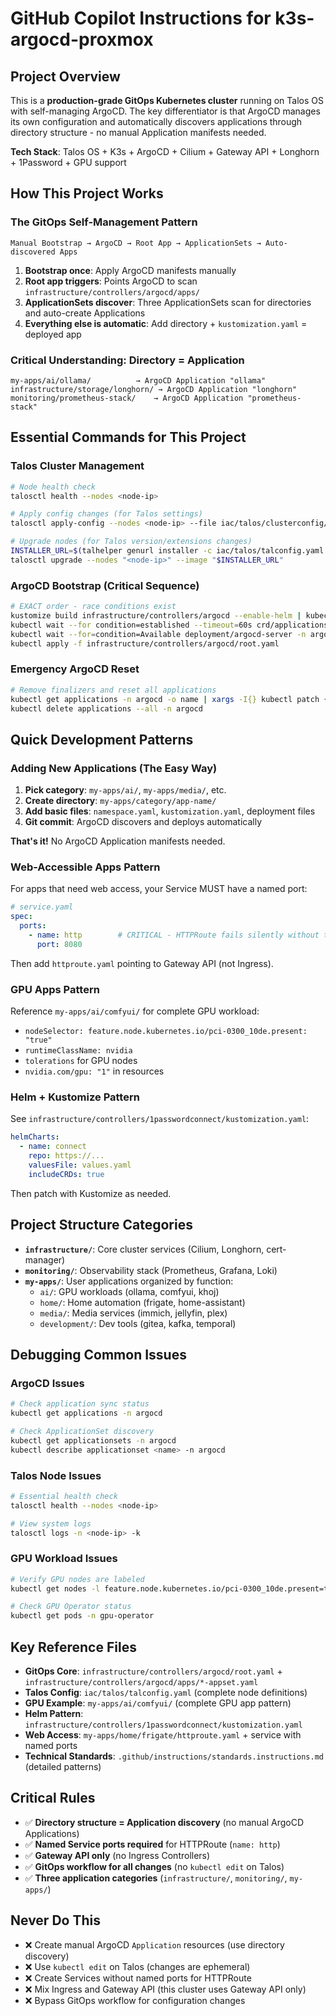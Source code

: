 # GitHub Copilot Instructions for k3s-argocd-proxmox

## Project Overview

This is a **production-grade GitOps Kubernetes cluster** running on Talos OS with self-managing ArgoCD. The key differentiator is that ArgoCD manages its own configuration and automatically discovers applications through directory structure - no manual Application manifests needed.

**Tech Stack**: Talos OS + K3s + ArgoCD + Cilium + Gateway API + Longhorn + 1Password + GPU support

## How This Project Works

### The GitOps Self-Management Pattern
```
Manual Bootstrap → ArgoCD → Root App → ApplicationSets → Auto-discovered Apps
```

1. **Bootstrap once**: Apply ArgoCD manifests manually
2. **Root app triggers**: Points ArgoCD to scan `infrastructure/controllers/argocd/apps/`
3. **ApplicationSets discover**: Three ApplicationSets scan for directories and auto-create Applications
4. **Everything else is automatic**: Add directory + `kustomization.yaml` = deployed app

### Critical Understanding: Directory = Application
```
my-apps/ai/ollama/          → ArgoCD Application "ollama"
infrastructure/storage/longhorn/ → ArgoCD Application "longhorn"  
monitoring/prometheus-stack/    → ArgoCD Application "prometheus-stack"
```

## Essential Commands for This Project

### Talos Cluster Management
```bash
# Node health check
talosctl health --nodes <node-ip>

# Apply config changes (for Talos settings)
talosctl apply-config --nodes <node-ip> --file iac/talos/clusterconfig/<node>.yaml

# Upgrade nodes (for Talos version/extensions changes)
INSTALLER_URL=$(talhelper genurl installer -c iac/talos/talconfig.yaml -n "<node-name>")
talosctl upgrade --nodes "<node-ip>" --image "$INSTALLER_URL"
```

### ArgoCD Bootstrap (Critical Sequence)
```bash
# EXACT order - race conditions exist
kustomize build infrastructure/controllers/argocd --enable-helm | kubectl apply -f -
kubectl wait --for condition=established --timeout=60s crd/applications.argoproj.io
kubectl wait --for=condition=Available deployment/argocd-server -n argocd --timeout=300s
kubectl apply -f infrastructure/controllers/argocd/root.yaml
```

### Emergency ArgoCD Reset
```bash
# Remove finalizers and reset all applications
kubectl get applications -n argocd -o name | xargs -I{} kubectl patch {} -n argocd --type json -p '[{"op": "remove","path": "/metadata/finalizers"}]'
kubectl delete applications --all -n argocd
```

## Quick Development Patterns

### Adding New Applications (The Easy Way)
1. **Pick category**: `my-apps/ai/`, `my-apps/media/`, etc.
2. **Create directory**: `my-apps/category/app-name/`
3. **Add basic files**: `namespace.yaml`, `kustomization.yaml`, deployment files
4. **Git commit**: ArgoCD discovers and deploys automatically

**That's it!** No ArgoCD Application manifests needed.

### Web-Accessible Apps Pattern
For apps that need web access, your Service MUST have a named port:
```yaml
# service.yaml
spec:
  ports:
    - name: http        # CRITICAL - HTTPRoute fails silently without this
      port: 8080
```

Then add `httproute.yaml` pointing to Gateway API (not Ingress).

### GPU Apps Pattern
Reference `my-apps/ai/comfyui/` for complete GPU workload:
- `nodeSelector: feature.node.kubernetes.io/pci-0300_10de.present: "true"`
- `runtimeClassName: nvidia`
- `tolerations` for GPU nodes
- `nvidia.com/gpu: "1"` in resources

### Helm + Kustomize Pattern
See `infrastructure/controllers/1passwordconnect/kustomization.yaml`:
```yaml
helmCharts:
  - name: connect
    repo: https://...
    valuesFile: values.yaml
    includeCRDs: true
```
Then patch with Kustomize as needed.

## Project Structure Categories

- **`infrastructure/`**: Core cluster services (Cilium, Longhorn, cert-manager)
- **`monitoring/`**: Observability stack (Prometheus, Grafana, Loki)  
- **`my-apps/`**: User applications organized by function:
  - `ai/`: GPU workloads (ollama, comfyui, khoj)
  - `home/`: Home automation (frigate, home-assistant)
  - `media/`: Media services (immich, jellyfin, plex)
  - `development/`: Dev tools (gitea, kafka, temporal)

## Debugging Common Issues

### ArgoCD Issues
```bash
# Check application sync status
kubectl get applications -n argocd

# Check ApplicationSet discovery
kubectl get applicationsets -n argocd
kubectl describe applicationset <name> -n argocd
```

### Talos Node Issues  
```bash
# Essential health check
talosctl health --nodes <node-ip>

# View system logs
talosctl logs -n <node-ip> -k
```

### GPU Workload Issues
```bash
# Verify GPU nodes are labeled
kubectl get nodes -l feature.node.kubernetes.io/pci-0300_10de.present=true

# Check GPU Operator status
kubectl get pods -n gpu-operator
```

## Key Reference Files

- **GitOps Core**: `infrastructure/controllers/argocd/root.yaml` + `infrastructure/controllers/argocd/apps/*-appset.yaml`
- **Talos Config**: `iac/talos/talconfig.yaml` (complete node definitions)  
- **GPU Example**: `my-apps/ai/comfyui/` (complete GPU app pattern)
- **Helm Pattern**: `infrastructure/controllers/1passwordconnect/kustomization.yaml`
- **Web Access**: `my-apps/home/frigate/httproute.yaml` + service with named ports
- **Technical Standards**: `.github/instructions/standards.instructions.md` (detailed patterns)

## Critical Rules

- ✅ **Directory structure = Application discovery** (no manual ArgoCD Applications)
- ✅ **Named Service ports required** for HTTPRoute (`name: http`)
- ✅ **Gateway API only** (no Ingress Controllers)
- ✅ **GitOps workflow for all changes** (no `kubectl edit` on Talos)
- ✅ **Three application categories** (`infrastructure/`, `monitoring/`, `my-apps/`)

## Never Do This

- ❌ Create manual ArgoCD `Application` resources (use directory discovery)
- ❌ Use `kubectl edit` on Talos (changes are ephemeral)
- ❌ Create Services without named ports for HTTPRoute
- ❌ Mix Ingress and Gateway API (this cluster uses Gateway API only)
- ❌ Bypass GitOps workflow for configuration changes